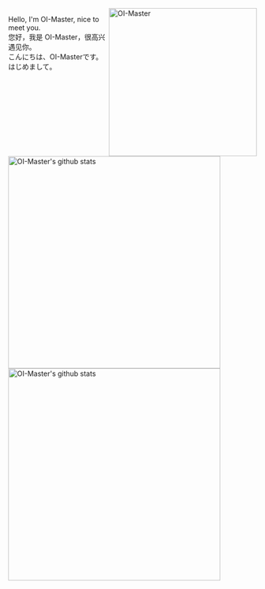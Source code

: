 <img align="right" src="https://cdn.jsdelivr.net/gh/oimasterakioi/oimasterakioi@main/Chino.jpeg" width="300px" alt="OI-Master" title="OI-Master" />

Hello, I'm OI-Master, nice to meet you.\
您好，我是 OI-Master，很高兴遇见你。\
こんにちは、OI-Masterです。はじめまして。

<img src="https://github-readme-stats.vercel.app/api?username=oimasterakioi&show_icons=true" width="430px" alt="OI-Master's github stats" title="OI-Master's github stats" />
<img src="https://github-readme-stats.vercel.app/api/top-langs/?username=oimasterakioi&layout=compact&langs_count=6" width="430px" alt="OI-Master's github stats" title="OI-Master's github stats" />
